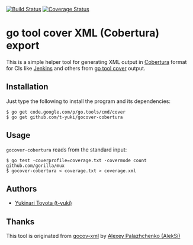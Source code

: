[![Build Status](https://travis-ci.org/t-yuki/gocover-cobertura.svg?branch=master)](https://travis-ci.org/t-yuki/gocover-cobertura)
[![Coverage Status](https://coveralls.io/repos/github/t-yuki/gocover-cobertura/badge.svg?branch=master)](https://coveralls.io/github/t-yuki/gocover-cobertura?branch=master)

go tool cover XML (Cobertura) export
====================================

This is a simple helper tool for generating XML output in [Cobertura](http://cobertura.sourceforge.net/) format
for CIs like [Jenkins](https://wiki.jenkins-ci.org/display/JENKINS/Cobertura+Plugin) and others
from [go tool cover](https://code.google.com/p/go.tools/) output.

Installation
------------

Just type the following to install the program and its dependencies:

    $ go get code.google.com/p/go.tools/cmd/cover
    $ go get github.com/t-yuki/gocover-cobertura

Usage
-----

`gocover-cobertura` reads from the standard input:

    $ go test -coverprofile=coverage.txt -covermode count github.com/gorilla/mux
    $ gocover-cobertura < coverage.txt > coverage.xml

Authors
-------

* [Yukinari Toyota (t-yuki)](https://github.com/t-yuki)

Thanks
------

This tool is originated from [gocov-xml](https://github.com/AlekSi/gocov-xml) by [Alexey Palazhchenko (AlekSi)](https://github.com/AlekSi)
